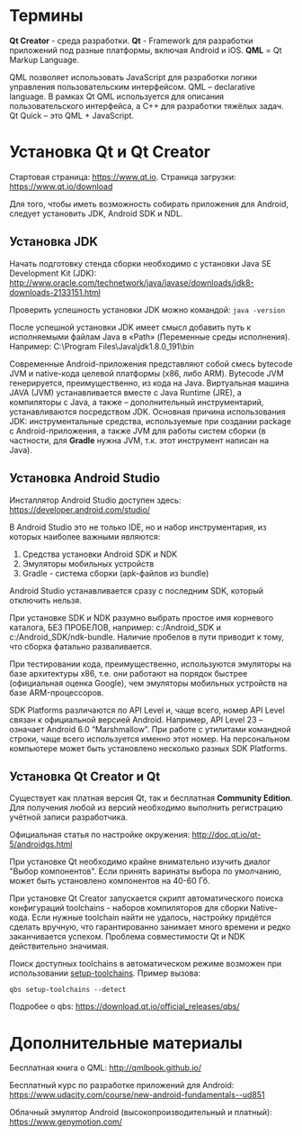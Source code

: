 # Термины

**Qt Creator** - среда разработки. **Qt** - Framework для разработки приложений под разные платформы, включая Android и iOS. **QML** = Qt Markup Language.

QML позволяет использовать JavaScript для разработки логики управления пользовательским интерфейсом. QML – declarative language.
В рамках Qt QML используется для описания пользовательского интерфейса, а C++ для разработки тяжёлых задач. Qt Quick – это QML + JavaScript.

# Установка Qt и Qt Creator

Стартовая страница: https://www.qt.io. Страница загрузки: https://www.qt.io/download

Для того, чтобы иметь возможность собирать приложения для Android, следует установить JDK, Android SDK и NDL.

## Установка JDK

Начать подготовку стенда сборки необходимо с установки Java SE Development Kit (JDK): http://www.oracle.com/technetwork/java/javase/downloads/jdk8-downloads-2133151.html

Проверить успешность установки JDK можно командой: `java -version`

После успешной установки JDK имеет смысл добавить путь к исполняемыми файлам Java в «Path» (Переменные среды исполнения). Например: C:\Program Files\Java\jdk1.8.0_191\bin

Современные Android-приложения представляют собой смесь bytecode JVM и native-кода целевой платформы (x86, либо ARM). Bytecode JVM генерируется, преимущественно, из кода на Java. Виртуальная машина JAVA (JVM) устанавливается вместе c Java Runtime (JRE), а компиляторы с Java, а также – дополнительный инструментарий, устанавливаются посредством JDK.
Основная причина использования JDK: инструментальные средства, используемые при создании package с Android-приложения, а также JVM для работы систем сборки (в частности, для **Gradle** нужна JVM, т.к. этот инструмент написан на Java).

## Установка Android Studio

Инсталлятор Android Studio доступен здесь: https://developer.android.com/studio/

В Android Studio это не только IDE, но и набор инструментария, из которых наиболее важными являются:

1. Средства установки Android SDK и NDK
2. Эмуляторы мобильных устройств
3. Gradle - система сборки (apk-файлов из bundle)

Android Studio устанавливается сразу с последним SDK, который отключить нельзя.

При установке SDK и NDK разумно выбрать простое имя корневого каталога, БЕЗ ПРОБЕЛОВ, например: c:/Android_SDK и c:/Android_SDK/ndk-bundle. Наличие пробелов в пути приводит к тому, что сборка фатально разваливается.

При тестировании кода, преимущественно, используются эмуляторы на базе архитектуры x86, т.е. они работают на порядок быстрее (официальная оценка Google), чем эмуляторы мобильных устройств на базе ARM-процессоров.

SDK Platforms различаются по API Level и, чаще всего, номер API Level связан к официальной версией Android. Например, API Level 23 – означает Android 6.0 “Marshmallow”. При работе с утилитами командной строки, чаще всего используется именно этот номер. На персональном компьютере может быть установлено несколько разных SDK Platforms.

## Установка Qt Creator и Qt

Существует как платная версия Qt, так и бесплатная **Community Edition**. Для получения любой из версий необходимо выполнить регистрацию учётной записи разработчика.

Официальная статья по настройке окружения: http://doc.qt.io/qt-5/androidgs.html

При установке Qt необходимо крайне внимательно изучить диалог "Выбор компонентов". Если принять варинаты выбора по умолчанию, может быть установлено компонентов на 40-60 Гб.

При установке Qt Creator запускается скрипт автоматического поиска конфигураций toolchains - наборов компиляторов для сборки Native-кода. Если нужные toolchain найти не удалось, настройку придётся сделать вручную, что гарантированно занимает много времени и редко заканчивается успехом. Проблема совместимости Qt и NDK действительно значимая.

Поиск доступных toolchains в автоматическом режиме возможен при использовании [setup-toolchains](https://doc.qt.io/qbs/cli-setup-toolchains.html). Пример вызова:

```
qbs setup-toolchains --detect
```

Подробее о qbs: https://download.qt.io/official_releases/qbs/

# Дополнительные материалы

Бесплатная книга о QML: http://qmlbook.github.io/

Бесплатный курс по разработке приложений для Android: https://www.udacity.com/course/new-android-fundamentals--ud851

Облачный эмулятор Android (высокопроизводительный и платный): https://www.genymotion.com/
